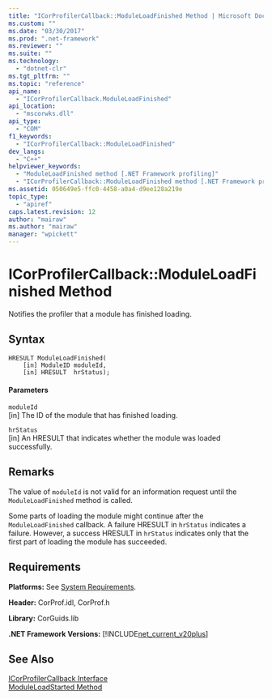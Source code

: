 ```yaml
---
title: "ICorProfilerCallback::ModuleLoadFinished Method | Microsoft Docs"
ms.custom: ""
ms.date: "03/30/2017"
ms.prod: ".net-framework"
ms.reviewer: ""
ms.suite: ""
ms.technology: 
  - "dotnet-clr"
ms.tgt_pltfrm: ""
ms.topic: "reference"
api_name: 
  - "ICorProfilerCallback.ModuleLoadFinished"
api_location: 
  - "mscorwks.dll"
api_type: 
  - "COM"
f1_keywords: 
  - "ICorProfilerCallback::ModuleLoadFinished"
dev_langs: 
  - "C++"
helpviewer_keywords: 
  - "ModuleLoadFinished method [.NET Framework profiling]"
  - "ICorProfilerCallback::ModuleLoadFinished method [.NET Framework profiling]"
ms.assetid: 050649e5-ffc0-4458-a0a4-d9ee128a219e
topic_type: 
  - "apiref"
caps.latest.revision: 12
author: "mairaw"
ms.author: "mairaw"
manager: "wpickett"
---
```

# ICorProfilerCallback::ModuleLoadFinished Method
Notifies the profiler that a module has finished loading.  
  
## Syntax  
  
```  
HRESULT ModuleLoadFinished(  
    [in] ModuleID moduleId,  
    [in] HRESULT  hrStatus);  
```  
  
#### Parameters  
 `moduleId`  
 [in] The ID of the module that has finished loading.  
  
 `hrStatus`  
 [in] An HRESULT that indicates whether the module was loaded successfully.  
  
## Remarks  
 The value of `moduleId` is not valid for an information request until the `ModuleLoadFinished` method is called.  
  
 Some parts of loading the module might continue after the `ModuleLoadFinished` callback. A failure HRESULT in `hrStatus` indicates a failure. However, a success HRESULT in `hrStatus` indicates only that the first part of loading the module has succeeded.  
  
## Requirements  
 **Platforms:** See [System Requirements](../../../../docs/framework/get-started/system-requirements.md).  
  
 **Header:** CorProf.idl, CorProf.h  
  
 **Library:** CorGuids.lib  
  
 **.NET Framework Versions:** [!INCLUDE[net_current_v20plus](../../../../includes/net-current-v20plus-md.md)]  
  
## See Also  
 [ICorProfilerCallback Interface](../../../../docs/framework/unmanaged-api/profiling/icorprofilercallback-interface.md)   
 [ModuleLoadStarted Method](../../../../docs/framework/unmanaged-api/profiling/icorprofilercallback-moduleloadstarted-method.md)